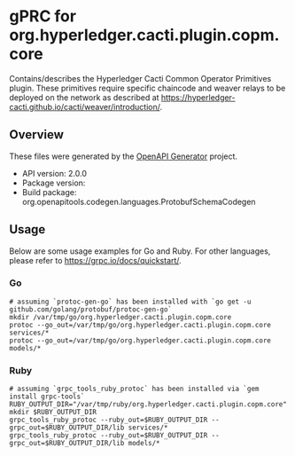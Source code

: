 # gPRC for org.hyperledger.cacti.plugin.copm.core

Contains/describes the Hyperledger Cacti Common Operator Primitives plugin.  These primitives require specific chaincode and weaver relays to be deployed on the network as described at https://hyperledger-cacti.github.io/cacti/weaver/introduction/.

## Overview
These files were generated by the [OpenAPI Generator](https://openapi-generator.tech) project.

- API version: 2.0.0
- Package version: 
- Build package: org.openapitools.codegen.languages.ProtobufSchemaCodegen

## Usage

Below are some usage examples for Go and Ruby. For other languages, please refer to https://grpc.io/docs/quickstart/.

### Go
```
# assuming `protoc-gen-go` has been installed with `go get -u github.com/golang/protobuf/protoc-gen-go`
mkdir /var/tmp/go/org.hyperledger.cacti.plugin.copm.core
protoc --go_out=/var/tmp/go/org.hyperledger.cacti.plugin.copm.core services/*
protoc --go_out=/var/tmp/go/org.hyperledger.cacti.plugin.copm.core models/*
```

### Ruby
```
# assuming `grpc_tools_ruby_protoc` has been installed via `gem install grpc-tools`
RUBY_OUTPUT_DIR="/var/tmp/ruby/org.hyperledger.cacti.plugin.copm.core"
mkdir $RUBY_OUTPUT_DIR
grpc_tools_ruby_protoc --ruby_out=$RUBY_OUTPUT_DIR --grpc_out=$RUBY_OUTPUT_DIR/lib services/*
grpc_tools_ruby_protoc --ruby_out=$RUBY_OUTPUT_DIR --grpc_out=$RUBY_OUTPUT_DIR/lib models/*
```
